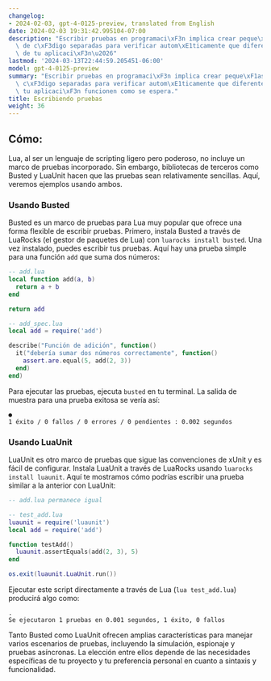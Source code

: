 ```yaml
---
changelog:
- 2024-02-03, gpt-4-0125-preview, translated from English
date: 2024-02-03 19:31:42.995104-07:00
description: "Escribir pruebas en programaci\xF3n implica crear peque\xF1as piezas\
  \ de c\xF3digo separadas para verificar autom\xE1ticamente que diferentes partes\
  \ de tu aplicaci\xF3n\u2026"
lastmod: '2024-03-13T22:44:59.205451-06:00'
model: gpt-4-0125-preview
summary: "Escribir pruebas en programaci\xF3n implica crear peque\xF1as piezas de\
  \ c\xF3digo separadas para verificar autom\xE1ticamente que diferentes partes de\
  \ tu aplicaci\xF3n funcionen como se espera."
title: Escribiendo pruebas
weight: 36
---
```


## Cómo:
Lua, al ser un lenguaje de scripting ligero pero poderoso, no incluye un marco de pruebas incorporado. Sin embargo, bibliotecas de terceros como Busted y LuaUnit hacen que las pruebas sean relativamente sencillas. Aquí, veremos ejemplos usando ambos.

### Usando Busted
Busted es un marco de pruebas para Lua muy popular que ofrece una forma flexible de escribir pruebas. Primero, instala Busted a través de LuaRocks (el gestor de paquetes de Lua) con `luarocks install busted`. Una vez instalado, puedes escribir tus pruebas. Aquí hay una prueba simple para una función `add` que suma dos números:

```lua
-- add.lua
local function add(a, b)
  return a + b
end

return add
```

```lua
-- add_spec.lua
local add = require('add')

describe("Función de adición", function()
  it("debería sumar dos números correctamente", function()
    assert.are.equal(5, add(2, 3))
  end)
end)
```

Para ejecutar las pruebas, ejecuta `busted` en tu terminal. La salida de muestra para una prueba exitosa se vería así:

```
●
1 éxito / 0 fallos / 0 errores / 0 pendientes : 0.002 segundos
```

### Usando LuaUnit
LuaUnit es otro marco de pruebas que sigue las convenciones de xUnit y es fácil de configurar. Instala LuaUnit a través de LuaRocks usando `luarocks install luaunit`. Aquí te mostramos cómo podrías escribir una prueba similar a la anterior con LuaUnit:

```lua
-- add.lua permanece igual

-- test_add.lua
luaunit = require('luaunit')
local add = require('add')

function testAdd()
  luaunit.assertEquals(add(2, 3), 5)
end

os.exit(luaunit.LuaUnit.run())
```

Ejecutar este script directamente a través de Lua (`lua test_add.lua`) producirá algo como:

```
.
Se ejecutaron 1 pruebas en 0.001 segundos, 1 éxito, 0 fallos
```

Tanto Busted como LuaUnit ofrecen amplias características para manejar varios escenarios de pruebas, incluyendo la simulación, espionaje y pruebas asíncronas. La elección entre ellos depende de las necesidades específicas de tu proyecto y tu preferencia personal en cuanto a sintaxis y funcionalidad.
